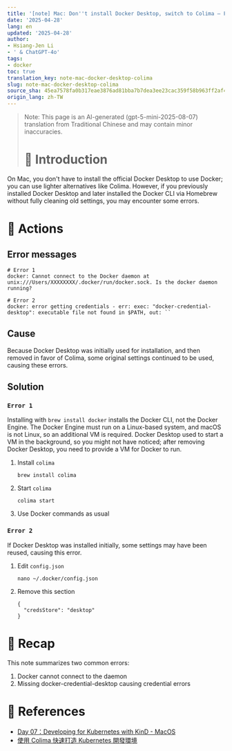 ```yaml
---
title: '[note] Mac: Don''t install Docker Desktop, switch to Colima — FAQ'
date: '2025-04-28'
lang: en
updated: '2025-04-28'
author:
- Hsiang-Jen Li
- ' & ChatGPT-4o'
tags:
- docker
toc: true
translation_key: note-mac-docker-desktop-colima
slug: note-mac-docker-desktop-colima
source_sha: 45ea7578fa0b317eae3876ad81bba7b7dea3ee23cac359f58b963ff2af4078c9
origin_lang: zh-TW
---
```


> Note: This page is an AI-generated (gpt-5-mini-2025-08-07) translation from Traditional Chinese and may contain minor inaccuracies.
> 
> # 📌 Introduction

On Mac, you don't have to install the official Docker Desktop to use Docker; you can use lighter alternatives like Colima. However, if you previously installed Docker Desktop and later installed the Docker CLI via Homebrew without fully cleaning old settings, you may encounter some errors.

<!-- more -->

# 🚀 Actions

## Error messages

```shell
# Error 1
docker: Cannot connect to the Docker daemon at unix:///Users/XXXXXXXX/.docker/run/docker.sock. Is the docker daemon running?
```

```shell
# Error 2
docker: error getting credentials - err: exec: "docker-credential-desktop": executable file not found in $PATH, out: ``
```

## Cause

Because Docker Desktop was initially used for installation, and then removed in favor of Colima, some original settings continued to be used, causing these errors.

## Solution

### `Error 1`

Installing with `brew install docker` installs the Docker CLI, not the Docker Engine. The Docker Engine must run on a Linux-based system, and macOS is not Linux, so an additional VM is required. Docker Desktop used to start a VM in the background, so you might not have noticed; after removing Docker Desktop, you need to provide a VM for Docker to run.

1. Install `colima`
    ```shell
    brew install colima
    ```
1. Start `colima`
    ```shell
    colima start
    ```
1. Use Docker commands as usual

### `Error 2`
If Docker Desktop was installed initially, some settings may have been reused, causing this error.

1. Edit `config.json`
    ```shell
    nano ~/.docker/config.json
    ```
1. Remove this section
    ```shell
    {
      "credsStore": "desktop"
    }
    ```

# 🔁 Recap

This note summarizes two common errors:
1. Docker cannot connect to the daemon
1. Missing docker-credential-desktop causing credential errors

# 🔗 References
- [Day 07：Developing for Kubernetes with KinD - MacOS](https://ithelp.ithome.com.tw/articles/10355740)
- [使用 Colima 快速打造 Kubernetes 開發環境](https://blog.wu-boy.com/2023/06/how-to-create-kubernetes-cluster-in-local/)
